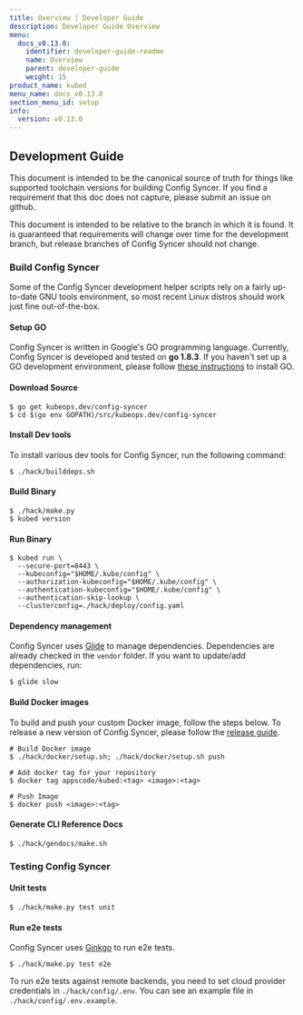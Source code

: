 ```yaml
---
title: Overview | Developer Guide
description: Developer Guide Overview
menu:
  docs_v0.13.0:
    identifier: developer-guide-readme
    name: Overview
    parent: developer-guide
    weight: 15
product_name: kubed
menu_name: docs_v0.13.0
section_menu_id: setup
info:
  version: v0.13.0
---
```


## Development Guide
This document is intended to be the canonical source of truth for things like supported toolchain versions for building Config Syncer.
If you find a requirement that this doc does not capture, please submit an issue on github.

This document is intended to be relative to the branch in which it is found. It is guaranteed that requirements will change over time
for the development branch, but release branches of Config Syncer should not change.

### Build Config Syncer
Some of the Config Syncer development helper scripts rely on a fairly up-to-date GNU tools environment, so most recent Linux distros should
work just fine out-of-the-box.

#### Setup GO
Config Syncer is written in Google's GO programming language. Currently, Config Syncer is developed and tested on **go 1.8.3**. If you haven't set up a GO
development environment, please follow [these instructions](https://golang.org/doc/code.html) to install GO.

#### Download Source

```console
$ go get kubeops.dev/config-syncer
$ cd $(go env GOPATH)/src/kubeops.dev/config-syncer
```

#### Install Dev tools
To install various dev tools for Config Syncer, run the following command:
```console
$ ./hack/builddeps.sh
```

#### Build Binary
```console
$ ./hack/make.py
$ kubed version
```

#### Run Binary
```console
$ kubed run \
  --secure-port=8443 \
  --kubeconfig="$HOME/.kube/config" \
  --authorization-kubeconfig="$HOME/.kube/config" \
  --authentication-kubeconfig="$HOME/.kube/config" \
  --authentication-skip-lookup \
  --clusterconfig=./hack/deploy/config.yaml
```

#### Dependency management
Config Syncer uses [Glide](https://github.com/Masterminds/glide) to manage dependencies. Dependencies are already checked in the `vendor` folder.
If you want to update/add dependencies, run:
```console
$ glide slow
```

#### Build Docker images
To build and push your custom Docker image, follow the steps below. To release a new version of Config Syncer, please follow the [release guide](/docs/v0.13.0/setup/developer-guide/release).

```console
# Build Docker image
$ ./hack/docker/setup.sh; ./hack/docker/setup.sh push

# Add docker tag for your repository
$ docker tag appscode/kubed:<tag> <image>:<tag>

# Push Image
$ docker push <image>:<tag>
```

#### Generate CLI Reference Docs
```console
$ ./hack/gendocs/make.sh
```

### Testing Config Syncer
#### Unit tests
```console
$ ./hack/make.py test unit
```

#### Run e2e tests
Config Syncer uses [Ginkgo](http://onsi.github.io/ginkgo/) to run e2e tests.
```console
$ ./hack/make.py test e2e
```

To run e2e tests against remote backends, you need to set cloud provider credentials in `./hack/config/.env`. You can see an example file in `./hack/config/.env.example`.
